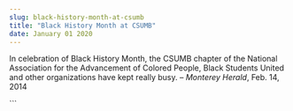 ```yaml
---
slug: black-history-month-at-csumb
title: "Black History Month at CSUMB"
date: January 01 2020
---
```


 
<p>
  In celebration of Black History Month, the CSUMB chapter of the National
  Association for the Advancement of Colored People, Black Students United and
  other organizations have kept really busy. – <em>Monterey Herald</em>, Feb.
  14, 2014
</p>
```
